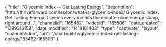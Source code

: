 {
    "title": "Glycemic Index -- Get Lasting Energy",
    "description": "http:\/\/thriveforward.com\/lesson\/what-is-glycemic-index\/ Glycemic Index: Get Lasting Energy It seems everyone hits the midafternoon energy slump, right around...",
    "channelid": "165462",
    "videoid": "165506",
    "date_created": "1399316159",
    "date_modified": "1418181403",
    "type": "captivate",
    "layout": "channelVideo",
    "url": "\/charbroil-tv\/glycemic-index-get-lasting-energy\/165462-165506"
}